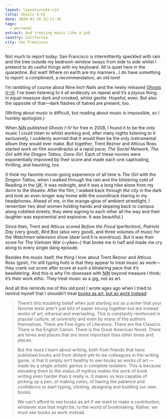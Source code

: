 ```yaml
---
layout: layouts/note.njk
title: Ghosts V–VI
date: 2020-03-28 12:17:38
tags:
  - personal
extract: And treating music like a job.
country: California
city: San Francisco
---
```


Not much to report today: San Francisco is intermittently speckled with rain and the tree outside my bedroom window sways from side to side whilst I pretend to do useful things with my keyboard. All is quiet here in the quarantine. But wait! Where on earth are my manners&hellip;I do have something to report: a compliment, a recommendation, an old love!

I’m rambling of course about Nine Inch Nails and the newly released [Ghosts V–VI](https://store.nin.com/products/ghosts-digital-download). I’ve been listening to it all endlessly on repeat and it’s a joyous thing; in equal measure dark and crooked, whilst gentle. Hopeful, even. But also the opposite of that—dark flashes of hatred are present, too.

(Writing about music is difficult, but reading about music is impossible, so I humbly apologize.)

When <abbr title="Nine Inch Nails">NiN</abbr> published _Ghosts I-IV_ for free in 2008, I found it to be the only music I could listen to whilst working and, after many nights listening to it exclusively, I suddenly worried that it would then be the only instrumental album they would ever make. But together, Trent Reznor and Atticus Ross started work on film soundtracks at a rapid pace; _The Social Network_, _The Girl with the Dragon Tattoo_, _Gone Girl_. Each of these movies were exponentially improved by their score and made each one captivating, thrilling, and haunting, too.

(I think my favorite movie-going experience of all time is _The Girl with the Dragon Tattoo_, when I walked through the rain and the blistering cold of Reading in the <abbr title="United Kingdom">UK</abbr>. It was midnight, and it was a long hike alone from my dorm to the theatre. After the film, I walked back through the city in the dark and took an even longer way home with the soundtrack blaring in my headphones. Ahead of me, in the orange-glow of ambient streetlight, I remember two deaf women holding hands and skipping back to campus along cobbled streets; they were signing to each other all the way and their laughter was exponential and explosive. It was beautiful.)

Since then, Trent and Atticus scored _Before the Flood_ (perfection), _Patriots Day_ (very good), _Bird Box_ (also very good), and three volumes of music for the _Watchmen_ television show (dear lord it is wondrous). But it was their score for _The Vietnam War_ (~yikes~) that broke me in half and made me cry along to every single dang episode.

Besides the music itself, the thing I love about Trent Reznor and Atticus Ross (gosh, I’m still typing huh) is that they appear to treat music as work—they crank out score after score at such a blistering pace that it’s bewildering. And this is why I’m obsessed with <abbr title="Nine Inch Nails">NiN</abbr> beyond measure I think; it’s their work ethic. They treat music as a gig, not as art.

And all this reminds me of this old post I wrote ages ago when I tried to remind myself that I shouldn’t treat [books as art, but as work instead](https://www.robinrendle.com/notes/books-as-work):

> There’s this troubling belief when just starting out as a writer that your favorite texts aren’t just bits of paper strung together but are instead works of art; ethereal and everlasting. This is constantly reinforced in popular culture, at university and even by many of the authors themselves. There are Fine Ages of Literature. There are the Classics. There is the English Canon. There is the Great American Novel. There are times and places that are more important than other times and places.
>
> But the more I learn about writing, both from friends that have published books and from distant yet-to-be colleagues in the writing game, is that it simply isn’t healthy to see books as works of art — made by a single artistic genius in complete isolation. This is because elevating them to the status of mythos makes the work of book writing even harder than it really is. It makes us less capable of picking up a pen, of making notes, of having the patience and confidence to start typing, clicking, designing and building our own books.
>
> We can’t afford to see books as art if we want to make a contribution, whatever size that might be, to the world of bookmaking. Rather, we must see books as work instead.
